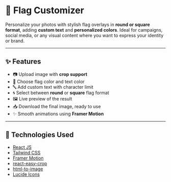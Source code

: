 # 🏁 Flag Customizer

Personalize your photos with stylish flag overlays in **round or square format**, adding **custom text** and **personalized colors**. Ideal for campaigns, social media, or any visual content where you want to express your identity or brand.

---

## ✨ Features

- 📷 Upload image with **crop support**
- 🎨 Choose flag color and text color
- 🔤 Add custom text with character limit
- 🌀 Select between **round** or **square** flag format
- 🖼️ Live preview of the result
- 📥 Download the final image, ready to use
- ✨ Smooth animations using **Framer Motion**

---

## 🚀 Technologies Used

- [React JS](https://reactjs.org/)
- [Tailwind CSS](https://tailwindcss.com/)
- [Framer Motion](https://www.framer.com/motion/)
- [react-easy-crop](https://github.com/ValentinH/react-easy-crop)
- [html-to-image](https://github.com/bubkoo/html-to-image)
- [Lucide Icons](https://lucide.dev/)
